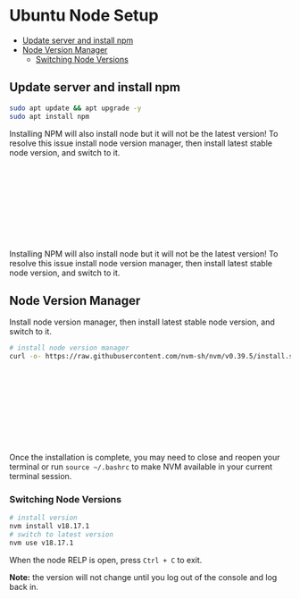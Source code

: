 # Ubuntu Node Setup
<!-- TOC -->

- [Update server and install npm](#update-server-and-install-npm)
- [Node Version Manager](#node-version-manager)
    - [Switching Node Versions](#switching-node-versions)

<!-- /TOC -->

<a id="markdown-update-server-and-install-npm" name="update-server-and-install-npm"></a>

## Update server and install npm

```bash
sudo apt update && apt upgrade -y
sudo apt install npm
```

Installing NPM will also install node but it will not be the latest version! To resolve this issue install node version manager, then install latest stable node version, and switch to it.

<div class="bx warning flex va-c">
    <svg class="icon wh-4 fs0 mr-2"><use xlink:href="/svg/naykel-ui.svg#information-circle"></use></svg>
    <div>Installing NPM will also install node but it will not be the latest version! To resolve this issue install node version manager, then install latest stable node version, and switch to it.</div>
</div>

<a id="markdown-node-version-manager" name="node-version-manager"></a>

## Node Version Manager

Install node version manager, then install latest stable node version, and switch to it.

```bash
# install node version manager
curl -o- https://raw.githubusercontent.com/nvm-sh/nvm/v0.39.5/install.sh | bash
```


<div class="bx warning flex va-c">
    <svg class="icon wh-4 fs0 mr-2"><use xlink:href="/svg/naykel-ui.svg#exclamation-circle"></use></svg>
    <div>Once the installation is complete, you may need to close and reopen your terminal or run <code>source ~/.bashrc</code> to make NVM available in your current terminal session.</div>
</div>

<a id="markdown-switching-node-versions" name="switching-node-versions"></a>

### Switching Node Versions

```bash
# install version
nvm install v18.17.1
# switch to latest version
nvm use v18.17.1
```

<!-- $ nvm use 16
Now using node v16.9.1 (npm v7.21.1)
$ node -v
v16.9.1
$ nvm use 14
Now using node v14.18.0 (npm v6.14.15)
$ node -v
v14.18.0
$ nvm install 12
Now using node v12.22.6 (npm v6.14.5)
$ node -v
v12.22.6 -->


When the node RELP is open, press `Ctrl + C` to exit.

**Note:** the version will not change until you log out of the console and log back in.



